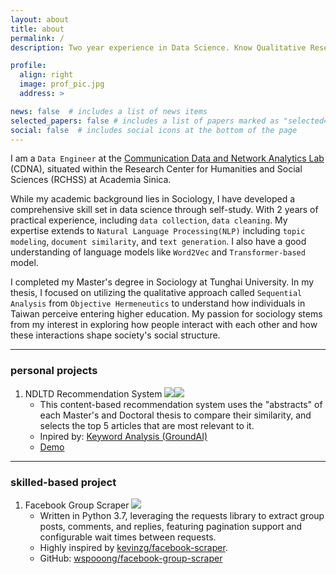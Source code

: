 ```yaml
---
layout: about
title: about
permalink: /
description: Two year experience in Data Science. Know Qualitative Research and Social Psychology.

profile:
  align: right
  image: prof_pic.jpg
  address: >

news: false  # includes a list of news items
selected_papers: false # includes a list of papers marked as "selected={true}"
social: false  # includes social icons at the bottom of the page
---
```


I am a `Data Engineer` at the [Communication Data and Network Analytics Lab](https://cdna.survey.sinica.edu.tw/index_en.html) (CDNA), situated within the Research Center for Humanities and Social Sciences (RCHSS) at Academia Sinica.

While my academic background lies in Sociology, I have developed a comprehensive skill set in data science through self-study. With 2 years of practical experience, including `data collection`, `data cleaning`. My expertise extends to `Natural Language Processing(NLP)` including `topic modeling`, `document similarity`, and `text generation`. I also have a good understanding of language models like `Word2Vec` and `Transformer-based` model.

I completed my Master's degree in Sociology at Tunghai University. In my thesis, I focused on utilizing the qualitative approach called `Sequential Analysis` from `Objective Hermeneutics` to understand how individuals in Taiwan perceive entering higher education. My passion for sociology stems from my interest in exploring how people interact with each other and how these interactions shape society's social structure.

* * *

### personal projects

1. NDLTD Recommendation System ![](https://img.shields.io/badge/Python-3776AB?style=for-the-badge&logo=python&logoColor=white)![](https://img.shields.io/badge/Vue.js-35495E?style=for-the-badge&logo=vue.js&logoColor=4FC08D)
   - This content-based recommendation system uses the "abstracts" of each Master's and Doctoral thesis to compare their similarity, and selects the top 5 articles that are most relevant to it.  
   - Inpired by: [Keyword Analysis (GroundAI)](https://keywords.groundedai.company/api/keyword_analysis/) 
   - [Demo](https://ndltd-tw-recommendation-system.fly.dev/#/)

* * *

### skilled-based project

1. Facebook Group Scraper ![](https://img.shields.io/badge/Python-3776AB?style=for-the-badge&logo=python&logoColor=white)
   - Written in Python 3.7, leveraging the requests library to extract group posts, comments, and replies, featuring pagination support and configurable wait times between requests.
   - Highly inspired by [kevinzg/facebook-scraper](https://github.com/kevinzg/facebook-scraper).  
   - GitHub: [wspooong/facebook-group-scraper](https://github.com/wspooong/facebook-group-scraper)
